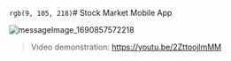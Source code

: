 `rgb(9, 105, 218)`#	 Stock Market Mobile App

![messageImage_1690857572218](https://github.com/clairewwp/stock-market-mobile-app/assets/104426974/f0a516e4-ad2e-4def-89e4-ed03d67b2596)

>Video demonstration:
https://youtu.be/2ZttoojlmMM

